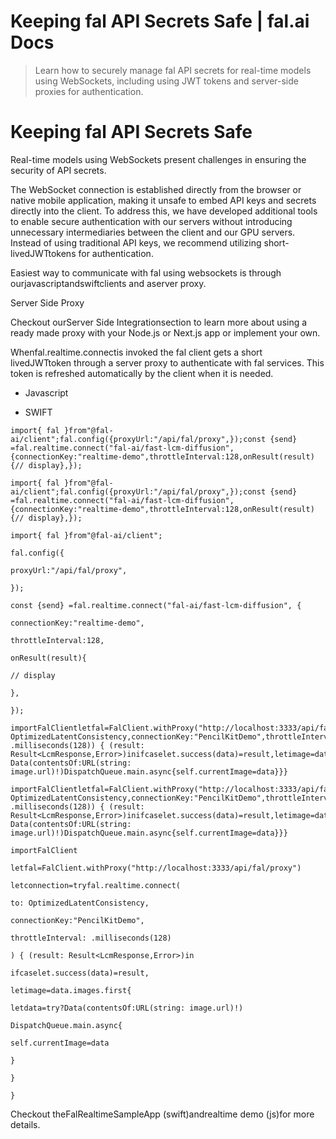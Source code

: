 # Keeping fal API Secrets Safe | fal.ai Docs


> Learn how to securely manage fal API secrets for real-time models using WebSockets, including using JWT tokens and server-side proxies for authentication.


# Keeping fal API Secrets Safe

Real-time models using WebSockets present challenges in ensuring the security of API secrets.

The WebSocket connection is established directly from the browser or native mobile application, making it unsafe to embed API keys and secrets directly into the client. To address this, we have developed additional tools to enable secure authentication with our servers without introducing unnecessary intermediaries between the client and our GPU servers. Instead of using traditional API keys, we recommend utilizing short-livedJWTtokens for authentication.

Easiest way to communicate with fal using websockets is through ourjavascriptandswiftclients and aserver proxy.

Server Side Proxy

Checkout ourServer Side Integrationsection to learn more about using a ready made proxy with your Node.js or Next.js app or implement your own.

Whenfal.realtime.connectis invoked the fal client gets a short livedJWTtoken through a server proxy to authenticate with fal services. This token is refreshed automatically by the client when it is needed.

- Javascript

- SWIFT

```
import{ fal }from"@fal-ai/client";fal.config({proxyUrl:"/api/fal/proxy",});const {send} =fal.realtime.connect("fal-ai/fast-lcm-diffusion", {connectionKey:"realtime-demo",throttleInterval:128,onResult(result){// display},});
```

```
import{ fal }from"@fal-ai/client";fal.config({proxyUrl:"/api/fal/proxy",});const {send} =fal.realtime.connect("fal-ai/fast-lcm-diffusion", {connectionKey:"realtime-demo",throttleInterval:128,onResult(result){// display},});
```

```
import{ fal }from"@fal-ai/client";
```

```
fal.config({
```

```
proxyUrl:"/api/fal/proxy",
```

```
});
```

```
const {send} =fal.realtime.connect("fal-ai/fast-lcm-diffusion", {
```

```
connectionKey:"realtime-demo",
```

```
throttleInterval:128,
```

```
onResult(result){
```

```
// display
```

```
},
```

```
});
```

```
importFalClientletfal=FalClient.withProxy("http://localhost:3333/api/fal/proxy")letconnection=tryfal.realtime.connect(to: OptimizedLatentConsistency,connectionKey:"PencilKitDemo",throttleInterval: .milliseconds(128)) { (result: Result<LcmResponse,Error>)inifcaselet.success(data)=result,letimage=data.images.first{letdata=try?Data(contentsOf:URL(string: image.url)!)DispatchQueue.main.async{self.currentImage=data}}}
```

```
importFalClientletfal=FalClient.withProxy("http://localhost:3333/api/fal/proxy")letconnection=tryfal.realtime.connect(to: OptimizedLatentConsistency,connectionKey:"PencilKitDemo",throttleInterval: .milliseconds(128)) { (result: Result<LcmResponse,Error>)inifcaselet.success(data)=result,letimage=data.images.first{letdata=try?Data(contentsOf:URL(string: image.url)!)DispatchQueue.main.async{self.currentImage=data}}}
```

```
importFalClient
```

```
letfal=FalClient.withProxy("http://localhost:3333/api/fal/proxy")
```

```
letconnection=tryfal.realtime.connect(
```

```
to: OptimizedLatentConsistency,
```

```
connectionKey:"PencilKitDemo",
```

```
throttleInterval: .milliseconds(128)
```

```
) { (result: Result<LcmResponse,Error>)in
```

```
ifcaselet.success(data)=result,
```

```
letimage=data.images.first{
```

```
letdata=try?Data(contentsOf:URL(string: image.url)!)
```

```
DispatchQueue.main.async{
```

```
self.currentImage=data
```

```
}
```

```
}
```

```
}
```

Checkout theFalRealtimeSampleApp (swift)andrealtime demo (js)for more details.